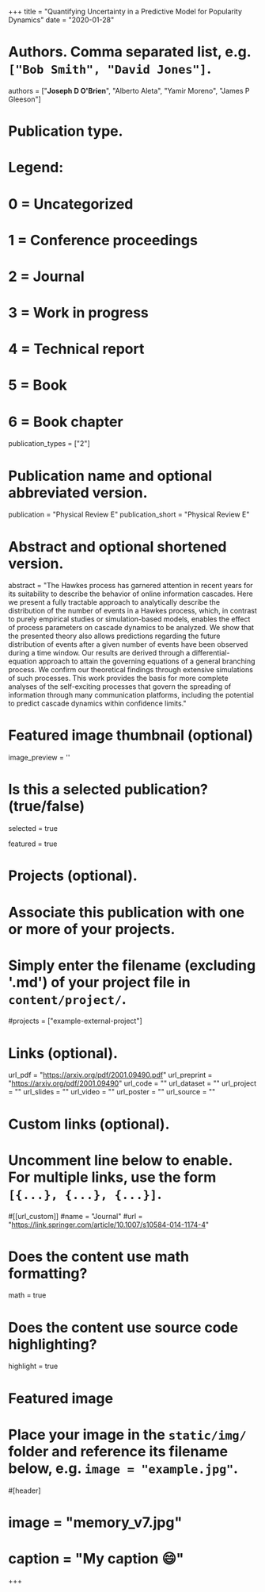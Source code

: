 +++
title = "Quantifying Uncertainty in a Predictive Model for Popularity Dynamics"
date = "2020-01-28"

# Authors. Comma separated list, e.g. `["Bob Smith", "David Jones"]`.

authors = ["**Joseph D O'Brien**", "Alberto Aleta", "Yamir Moreno", "James P Gleeson"]

# Publication type.
# Legend:
# 0 = Uncategorized
# 1 = Conference proceedings
# 2 = Journal
# 3 = Work in progress
# 4 = Technical report
# 5 = Book
# 6 = Book chapter
publication_types = ["2"]

# Publication name and optional abbreviated version.
publication = "Physical Review E"
publication_short = "Physical Review E"

# Abstract and optional shortened version.
abstract = "The Hawkes process has garnered attention in recent years for its suitability to describe the behavior of online information cascades. Here we present a fully tractable approach to analytically describe the distribution of the number of events in a Hawkes process, which, in contrast to purely empirical studies or simulation-based models, enables the effect of process parameters on cascade dynamics to be analyzed. We show that the presented theory also allows predictions regarding the future distribution of events after a given number of events have been observed during a time window. Our results are derived through a differential-equation approach to attain the governing equations of a general branching process. We confirm our theoretical findings through extensive simulations of such processes. This work provides the basis for more complete analyses of the self-exciting processes that govern the spreading of information through many communication platforms, including the potential to predict cascade dynamics within confidence limits."

# Featured image thumbnail (optional)
image_preview = ''

# Is this a selected publication? (true/false)
selected = true

featured = true


# Projects (optional).
#   Associate this publication with one or more of your projects.
#   Simply enter the filename (excluding '.md') of your project file in `content/project/`.
#projects = ["example-external-project"]

# Links (optional).
url_pdf = "https://arxiv.org/pdf/2001.09490.pdf"
url_preprint = "https://arxiv.org/pdf/2001.09490"
url_code = ""
url_dataset = ""
url_project = ""
url_slides = ""
url_video = ""
url_poster = ""
url_source = ""

# Custom links (optional).
#   Uncomment line below to enable. For multiple links, use the form `[{...}, {...}, {...}]`.
#[[url_custom]]
#name = "Journal"
#url = "https://link.springer.com/article/10.1007/s10584-014-1174-4"

# Does the content use math formatting?
math = true

# Does the content use source code highlighting?
highlight = true
  
# Featured image
# Place your image in the `static/img/` folder and reference its filename below, e.g. `image = "example.jpg"`.
#[header]
# image = "memory_v7.jpg"
# caption = "My caption :smile:"

+++
